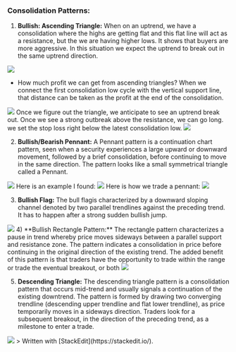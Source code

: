 

### Consolidation Patterns:
1) **Bullish: Ascending Triangle:**
When on an uptrend, we have a consolidation where the highs are getting flat and this flat line will act as a resistance, but the we are having higher lows. It shows that buyers are more aggressive. 
In this situation we expect the uptrend to break out in the same uptrend direction.
<img src="ascending-triangle.JPG">

- How much profit we can get from ascending triangles? 
When we connect the first consolidation low cycle with the vertical support line, that distance can be taken as the profit at the end of the consolidation.
<img src="ascending-triangle-take-profit.JPG">
Once we figure out the triangle, we anticipate to see an uptrend break out. Once we see a strong outbreak above the resistance, we can go long. we set the stop loss right below the latest consolidation low.
<img src="ascending-triangle-stop-loss.JPG">

2) **Bullish/Bearish Pennant:**
A Pennant pattern is a continuation chart pattern, seen when a security experiences a large upward or downward movement, followed by a brief consolidation, before continuing to move in the same direction. The pattern looks like a small symmetrical triangle called a Pennant.
<img src="pennant.JPG">
Here is an example I found:
<img src="bearish-pennant-example.JPG">
Here is how we trade a pennant:
<img src="pennant-stop-take-profit.JPG">

3) **Bullish Flag:**
The bull flagis characterized by a downward sloping channel denoted by two parallel trendlines against the preceding trend. It has to happen after a strong sudden bullish jump.
<img src="bullish-flag.JPG">
4) **Bullish Rectangle Pattern:** 
The rectangle pattern characterizes a pause in trend whereby price moves sideways between a parallel support and resistance zone. The pattern indicates a consolidation in price before continuing in the original direction of the existing trend. The added benefit of this pattern is that traders have the opportunity to trade within the range or trade the eventual breakout, or both
<img src="bullish_rectangle.JPG">

5) **Descending Triangle:**
The descending triangle  pattern  is a consolidation pattern that occurs mid-trend and usually signals a continuation of the existing downtrend. The pattern is formed by drawing two converging trendline (descending upper trendline and flat lower trendline), as price temporarily moves in a sideways direction. Traders look for a subsequent breakout, in the direction of the preceding trend, as a milestone to enter a trade.
<img src="descending-triangle.JPG">
> Written with [StackEdit](https://stackedit.io/).